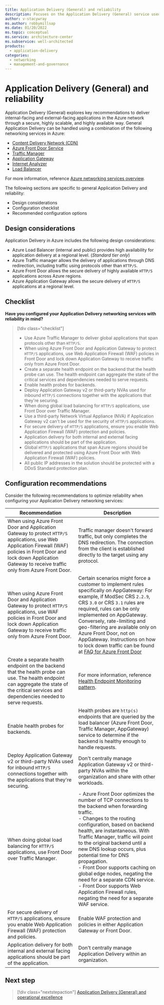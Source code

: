 ```yaml
---
title: Application Delivery (General) and reliability
description: Focuses on the Application Delivery (General) service used in the Networking solution to provide best-practice, configuration recommendations, and design considerations related to Reliability.
author: v-stacywray
ms.author: robbymillsap
ms.date: 01/20/2022
ms.topic: conceptual
ms.service: architecture-center
ms.subservice: well-architected
products:
  - application-delivery
categories:
  - networking
  - management-and-governance
---
```


# Application Delivery (General) and reliability

Application Delivery (General) explores key recommendations to deliver internal-facing and external-facing applications in the Azure network through a secure, highly scalable, and highly available way. General Application Delivery can be handled using a combination of the following networking services in Azure:

- [Content Delivery Network (CDN)](/azure/cdn/cdn-overview)
- [Azure Front Door Service](/azure/frontdoor/front-door-overview)
- [Traffic Manager](/azure/traffic-manager/traffic-manager-overview)
- [Application Gateway](/azure/application-gateway/overview)
- [Internet Analyzer](/azure/internet-analyzer/internet-analyzer-overview)
- [Load Balancer](/azure/load-balancer/load-balancer-overview)

For more information, reference [Azure networking services overview](/azure/networking/fundamentals/networking-overview#deliver).

The following sections are specific to general Application Delivery and reliability:

- Design considerations
- Configuration checklist
- Recommended configuration options

## Design considerations

Application Delivery in Azure includes the following design considerations:

- Azure Load Balancer (internal and public) provides high availability for application delivery at a regional level. (*Standard tier only*)
- Azure Traffic manager allows the delivery of applications through DNS redirection, including traffic using protocols other than `HTTP/S`.
- Azure Front Door allows the secure delivery of highly available `HTTP/S` applications across Azure regions.
- Azure Application Gateway allows the secure delivery of `HTTP/S` applications at a regional level.

## Checklist

**Have you configured your Application Delivery networking services with reliability in mind?**

> [!div class="checklist"]
> - Use Azure Traffic Manager to deliver global applications that span protocols other than `HTTP/S`.
> - When using Azure Front Door and Application Gateway to protect `HTTP/S` applications, use Web Application Firewall (WAF) policies in Front Door and lock down Application Gateway to receive traffic only from Azure Front Door.
> - Create a separate health endpoint on the backend that the health probe can use. The health endpoint can aggregate the state of the critical services and dependencies needed to serve requests.
> - Enable health probes for backends.
> - Deploy Application Gateway v2 or third-party NVAs used for inbound `HTTP/S` connections together with the applications that they're securing.
> - When doing global load balancing for `HTTP/S` applications, use Front Door over Traffic Manager.
> - Use a third-party Network Virtual Appliance (NVA) if Application Gateway v2 can't be used for the security of `HTTP/S` applications.
> - For secure delivery of `HTTP/S` applications, ensure you enable Web Application Firewall (WAF) protection and policies.
> - Application delivery for both internal and external facing applications should be part of the application.
> - Global `HTTP/S` applications that span Azure regions should be delivered and protected using Azure Front Door with Web Application Firewall (WAF) policies.
> - All public IP addresses in the solution should be protected with a DDoS Standard protection plan.

## Configuration recommendations

Consider the following recommendations to optimize reliability when configuring your Application Delivery networking services:

|Recommendation|Description|
|--------------|-----------|
|When using Azure Front Door and Application Gateway to protect `HTTP/S` applications, use Web Application Firewall (WAF) policies in Front Door and lock down Application Gateway to receive traffic only from Azure Front Door.|Traffic manager doesn't forward traffic, but only completes the DNS redirection. The connection from the client is established directly to the target using any protocol.|
|When using Azure Front Door and Application Gateway to protect `HTTP/S` applications, use WAF policies in Front Door and lock down Application Gateway to receive traffic only from Azure Front Door.|Certain scenarios might force a customer to implement rules specifically on AppGateway: For example, if ModSec CRS `2.2.9`, CRS `3.0` or CRS `3.1` rules are required, rules can be only implemented on AppGateway. Conversely, rate-limiting and geo-filtering are available only on Azure Front Door, not on AppGateway. Instructions on how to lock down traffic can be found at [FAQ for Azure Front Door](/azure/frontdoor/front-door-faq#how-do-i-lock-down-the-access-to-my-backend-to-only-azure-front-door)|
|Create a separate health endpoint on the backend that the health probe can use. The health endpoint can aggregate the state of the critical services and dependencies needed to serve requests.|For more information, reference [Health Endpoint Monitoring pattern](/azure/architecture/patterns/health-endpoint-monitoring).|
|Enable health probes for backends.|Health probes are `http(s)` endpoints that are queried by the load balancer (Azure Front Door, Traffic Manager, AppGateway) service to determine if the backend is healthy enough to handle requests.|
|Deploy Application Gateway v2 or third-party NVAs used for inbound `HTTP/S` connections together with the applications that they're securing.|Don't centrally manage Application Gateway v2 or third-party NVAs within the organization and share with other workloads.|
|When doing global load balancing for `HTTP/S` applications, use Front Door over Traffic Manager.|- Azure Front Door optimizes the number of TCP connections to the backend when forwarding traffic.<br>- Changes to the routing configuration, based on backend health, are instantaneous. With Traffic Manager, traffic will point to the original backend until a new DNS lookup occurs, plus potential time for DNS propagation.<br>- Front Door supports caching on global edge nodes, negating the need for a separate CDN service.<br>- Front Door supports Web Application Firewall rules, negating the need for a separate WAF service.|
|For secure delivery of `HTTP/S` applications, ensure you enable Web Application Firewall (WAF) protection and policies.|Enable WAF protection and policies in either Application Gateway or Front Door.|
|Application delivery for both internal and external facing applications should be part of the application.|Don't centrally manage Application Delivery within an organization.|

## Next step

> [!div class="nextstepaction"]
> [Application Delivery (General) and operational excellence](operational-excellence.md)
